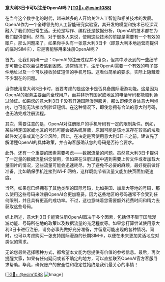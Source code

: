 **意大利3日卡可以注册OpenAI吗？[[TG💪+ @esim1088](https://t.me/s/esim1088)]**

在当今这个数字化的时代，越来越多的人开始关注人工智能和相关技术的发展。OpenAI作为一个全球领先的人工智能研究实验室，其开发的模型和技术已经深深融入了我们的日常生活。无论是写作、编程还是数据分析，OpenAI的技术都在为我们提供便利。然而，对于很多人来说，使用这些技术的前提是需要有一个有效的账户。那么问题来了，如果你手头有一张意大利3日卡（即意大利本地运营商提供的临时SIM卡），它是否能够用来注册OpenAI呢？

首先，让我们明确一点：OpenAI的注册过程并不复杂，但其中涉及到的一些细节却可能让初次尝试者感到困惑。通常情况下，注册OpenAI需要一个有效的电子邮件地址以及一个可以接收验证短信的手机号码。这看似简单的要求，实际上隐藏着不少潜在的问题。

当你使用意大利3日卡时，首要考虑的是这张卡是否具备国际漫游功能。这是因为OpenAI的服务主要面向全球用户，而并非所有国家或地区的电话号码都能顺利通过验证。如果您的意大利3日卡没有开通国际漫游服务，那么即便您身处意大利境内，也可能无法接收到验证短信。在这种情况下，即使您拥有合法的意大利号码，也无法完成注册流程。

其次，需要注意的是，OpenAI对注册账户的手机号码有一定的限制条件。例如，某些特定国家或地区的号码可能会被系统屏蔽，原因可能是该地区存在较高的垃圾邮件发送率或其他安全风险。因此，在决定是否使用意大利3日卡之前，建议先了解清楚OpenAI的具体政策，并咨询客服确认您的号码是否符合要求。

此外，还有一个重要的因素需要考虑——数据流量的问题。虽然意大利3日卡提供了一定量的数据流量供您使用，但如果在注册过程中遇到需要上传文件或者加载大量图片的情况，这些流量可能会迅速耗尽。为了避免不必要的麻烦，最好提前做好准备，比如确保手机连接到Wi-Fi网络，这样既能节省流量又能加快页面加载速度。

当然，如果您已经拥有了其他类型的国际号码，比如美国、加拿大等地的号码，那么使用这些号码来注册OpenAI会更加稳妥。因为这些地区的号码通常不会受到任何限制，并且具有更高的成功率。不过，这也意味着您需要额外花费时间和精力去获取这些号码。

综上所述，意大利3日卡能否注册OpenAI取决于多个因素，包括但不限于国际漫游功能、号码所在地的政策以及数据流量的充足程度等。如果您打算尝试使用意大利3日卡进行注册，请务必事先做好充分准备，并留意可能出现的各种情况。同时，也可以考虑购买一张支持国际漫游的长期SIM卡，以便在未来更加灵活地应对类似的需求。

无论您最终选择哪种方式，都希望本文能为您提供有价值的参考信息。最后，再次提醒大家，如果有任何疑问或者不确定的地方，可以直接联系OpenAI官方客服寻求帮助。毕竟，确保账户的安全性和稳定性始终是我们最关心的事情！

[[TG💪+ @esim1088](https://t.me/s/esim1088) ![Image](https://i.postimg.cc/4NQfJmqS/Snipaste-2025-05-13-00-14-12.png)]